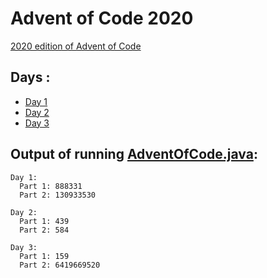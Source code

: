 # Advent of Code 2020

[2020 edition of Advent of Code](https://adventofcode.com/2020)

## Days :

  - [Day 1](days/Day1.java)
  - [Day 2](days/Day2.java)
  - [Day 3](days/Day3.java)

## Output of running [AdventOfCode.java](AdventOfCode.java):

```
Day 1:
  Part 1: 888331
  Part 2: 130933530

Day 2:
  Part 1: 439
  Part 2: 584

Day 3:
  Part 1: 159
  Part 2: 6419669520
```